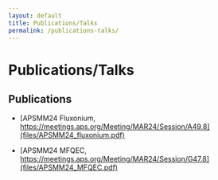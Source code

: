 ```yaml
---
layout: default
title: Publications/Talks
permalink: /publications-talks/
---
```


# Publications/Talks

## Publications

- [APSMM24 Fluxonium, https://meetings.aps.org/Meeting/MAR24/Session/A49.8](files/APSMM24_fluxonium.pdf)

- [APSMM24 MFQEC, https://meetings.aps.org/Meeting/MAR24/Session/G47.8](files/APSMM24_MFQEC.pdf)